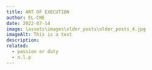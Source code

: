 ```yaml
---
title: ART OF EXECUTION
author: EL-CHE
date: 2022-07-14
image: \assets\images\older_posts\older_posts_4.jpg
imageAlt: This is a test
description: 
related:
  - passion or duty
  - n.l.p
---
```



